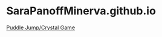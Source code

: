 # SaraPanoffMinerva.github.io


<a href=" https://sarapanoffminerva.github.io/Unit-4-Game/">Puddle Jump/Crystal Game</a>
